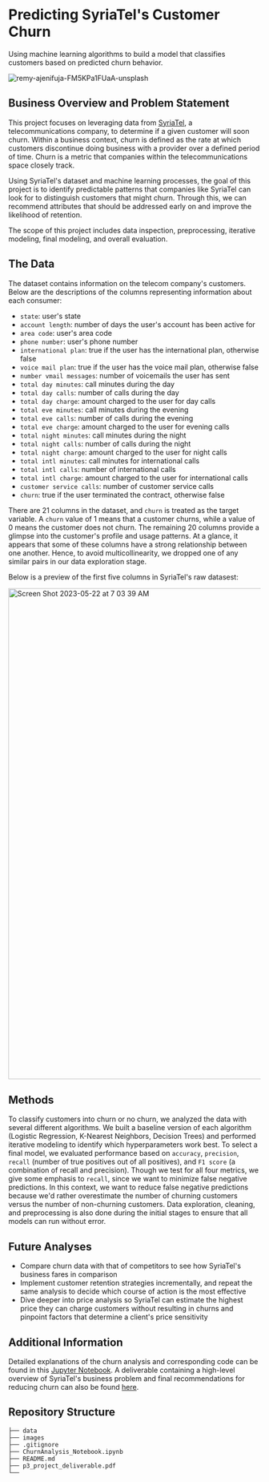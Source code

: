 # Predicting SyriaTel's Customer Churn
Using machine learning algorithms to build a model that classifies customers based on predicted churn behavior.

![remy-ajenifuja-FM5KPa1FUaA-unsplash](https://github.com/keziasetokusumo/p3_project/assets/111642763/7c0ee191-cfb9-4134-b9ff-505c8312e226)

## Business Overview and Problem Statement
This project focuses on leveraging data from [SyriaTel](https://www.kaggle.com/datasets/becksddf/churn-in-telecoms-dataset), a telecommunications company, to determine if a given customer will soon churn. Within a business context, churn is defined as the rate at which customers discontinue doing business with a provider over a defined period of time. Churn is a metric that companies within the telecommunications space closely track. 

Using SyriaTel's dataset and machine learning processes, the goal of this project is to identify predictable patterns that companies like SyriaTel can look for to distinguish customers that might churn. Through this, we can recommend attributes that should be addressed early on and improve the likelihood of retention.

The scope of this project includes data inspection, preprocessing, iterative modeling, final modeling, and overall evaluation.

## The Data
The dataset contains information on the telecom company's customers. Below are the descriptions of the columns representing information about each consumer:

* `state`: user's state
* `account length`: number of days the user's account has been active for
* `area code`: user's area code
* `phone number`: user's phone number
* `international plan`: true if the user has the international plan, otherwise false
* `voice mail plan`: true if the user has the voice mail plan, otherwise false
* `number vmail messages`: number of voicemails the user has sent
* `total day minutes`: call minutes during the day
* `total day calls`: number of calls during the day
* `total day charge`: amount charged to the user for day calls
* `total eve minutes`: call minutes during the evening
* `total eve calls`: number of calls during the evening
* `total eve charge`: amount charged to the user for evening calls
* `total night minutes`: call minutes during the night
* `total night calls`: number of calls during the night
* `total night charge`: amount charged to the user for night calls
* `total intl minutes`: call minutes for international calls
* `total intl calls`: number of international calls
* `total intl charge`: amount charged to the user for international calls
* `customer service calls`: number of customer service calls
* `churn`: true if the user terminated the contract, otherwise false

There are 21 columns in the dataset, and `churn` is treated as the target variable. A `churn` value of 1 means that a customer churns, while a value of 0 means the customer does not churn. The remaining 20 columns provide a glimpse into the customer's profile and usage patterns. At a glance, it appears that some of these columns have a strong relationship between one another. Hence, to avoid multicollinearity, we dropped one of any similar pairs in our data exploration stage.

Below is a preview of the first five columns in SyriaTel's raw datasest:

<img width="980" alt="Screen Shot 2023-05-22 at 7 03 39 AM" src="https://github.com/keziasetokusumo/p3_project/assets/111642763/7203fb0d-fa3a-403a-a875-7e24b933485a">

## Methods
 To classify customers into churn or no churn, we analyzed the data with several different algorithms. We built a baseline version of each algorithm (Logistic Regression, K-Nearest Neighbors, Decision Trees) and performed iterative modeling to identify which hyperparameters work best. To select a final model, we evaluated performance based on `accuracy`, `precision`, `recall` (number of true positives out of all positives), and `F1 score` (a combination of recall and precision). Though we test for all four metrics, we give some emphasis to `recall`, since we want to minimize false negative predictions. In this context, we want to reduce false negative predictions because we'd rather overestimate the number of churning customers versus the number of non-churning customers. Data exploration, cleaning, and preprocessing is also done during the initial stages to ensure that all models can run without error.

## Future Analyses
* Compare churn data with that of competitors to see how SyriaTel's business fares in comparison
* Implement customer retention strategies incrementally, and repeat the same analysis to decide which course of action is the most effective
* Dive deeper into price analysis so SyriaTel can estimate the highest price they can charge customers without resulting in churns and pinpoint factors that determine a client's price sensitivity

## Additional Information
Detailed explanations of the churn analysis and corresponding code can be found in this [Jupyter Notebook](https://github.com/keziasetokusumo/p3_project/blob/main/ChurnAnalysis_Notebook.ipynb). A deliverable containing a high-level overview of SyriaTel's business problem and final recommendations for reducing churn can also be found [here]().

## Repository Structure
```
├── data
├── images  
├── .gitignore                           
├── ChurnAnalysis_Notebook.ipynb                                      
├── README.md
├── p3_project_deliverable.pdf
└──
```
